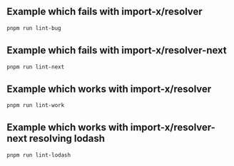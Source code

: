 ## Example which fails with import-x/resolver

```bash
pnpm run lint-bug
````

## Example which fails with import-x/resolver-next

```bash
pnpm run lint-next
````

## Example which works with import-x/resolver

```bash
pnpm run lint-work
````

## Example which works with import-x/resolver-next resolving lodash

```bash
pnpm run lint-lodash
````
